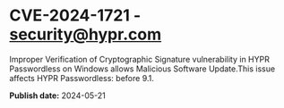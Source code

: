 # CVE-2024-1721 - security@hypr.com

Improper Verification of Cryptographic Signature vulnerability in HYPR Passwordless on Windows allows Malicious Software Update.This issue affects HYPR Passwordless: before 9.1.

**Publish date:** 2024-05-21
